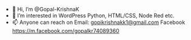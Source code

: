 - 👋 Hi, I’m @Gopal-KrishnaK
- 👀 I’m interested in WordPress Python, HTML/CSS, Node Red etc.
- 📫 Anyone can reach on Email: gopikrishnakk1@gmail.com Facebook https://m.facebook.com/gopalkr74089360

<!---
Gopal-KrishnaK/Gopal-KrishnaK is a ✨ special ✨ repository because its `README.md` (this file) appears on your GitHub profile.
You can click the Preview link to take a look at your changes.
--->
